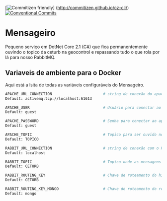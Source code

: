 [![Commitizen friendly](https://img.shields.io/badge/commitizen-friendly-brightgreen.svg)] (http://commitizen.github.io/cz-cli/) [![Conventional Commits](https://img.shields.io/badge/Conventional%20Commits-1.0.0-yellow.svg)](https://conventionalcommits.org)

# Mensageiro

Pequeno serviço em DotNet Core 2.1 (C#) que fica permanentemente ouvindo o topico da ceturb na geocontrol e repassando tudo o que rola por lá para nosso RabbitMQ.

## Variaveis de ambiente para o Docker
Aqui está a lsita de todas as variáveis configuráveis do Mensageiro.  


```bash
APACHE_URL_CONNECTION                       # string de conexão do apache, com host e porta
Default: activemq:tcp://localhost:61613

APACHE_USER                                 # Usuário para conectar ao apache
Default: guest

APACHE_PASSWORD                             # Senha para conectar ao apache
Default: guest

APACHE_TOPIC                                # Topico para ser ouvido no apache
Default: TOPICO

RABBIT_URL_CONNECTION                       # string de conexão com o Rabbit
Default: localhost

RABBIT_TOPIC                                # Topico onde as mensagens são enviadas ao rabbit
Default: CETURB

RABBIT_ROUTING_KEY                          # Chave de roteamento do historico no rabbit
Default: CETURB

RABBIT_ROUTING_KEY_MONGO                    # Chave de roteamento do real-time no rabbit
Default: mongo
```